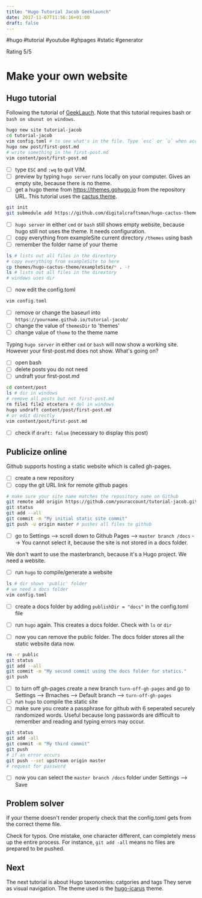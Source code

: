 ```yaml
---
title: "Hugo Tutorial Jacob Geeklaunch"
date: 2017-11-07T11:56:16+01:00
draft: false
---
```


#hugo #tutorial #youtube #ghpages #static #generator

Rating 5/5

# Make your own website

## Hugo tutorial

Following the tutorial of [GeekLauch](https://www.youtube.com/watch?v=3wkR8GyDODs). Note that this tutorial requires bash or `bash on ubunut on windows`.

``` bash
hugo new site tutorial-jacob
cd tutorial-jacob
vim config.toml # to see what's in the file. Type `esc` or `u` when accidently edited.
hugo new post/first-post.md
# write something in the first-post.md
vim content/post/first-post.md
```

- [ ] type `ESC` and `:wq` to quit VIM.
- [ ] preview by typing `hugo server` runs locally on your computer. Gives an empty site, because there is no theme.
- [ ] get a hugo theme from https://themes.gohugo.io from the repository URL. This tutorial uses the [cactus theme](https://themes.gohugo.io/cactus/).

``` bash
git init
git submodule add https://github.com/digitalcraftsman/hugo-cactus-theme.git themes/hugo-cactus-theme
```

- [ ] `hugo server` in either `cmd` or `bash` still shows empty website, because hugo still not uses the theme. It needs configuration.
- [ ] copy everything from exampleSite current directory `/themes` using bash
- [ ] remember the folder name of your theme

``` bash
ls # lists out all files in the dirextory
# copy everything from exampleSite to here
cp themes/hugo-cactus-theme/exampleSite/* . -r
ls # lists out all files in the dirextory
# windows uses dir
```
- [ ] now edit the config.toml

``` bash
vim config.toml
```

- [ ] remove or change the baseurl into `https://yourname.github.io/tutorial-jacob/`
- [ ] change the value of `themesDir` to 'themes'
- [ ] change value of `theme` to the theme name

Typing `hugo server` in either `cmd` or  `bash` will now show a working site. However your first-post.md does not show. What's going on?

- [ ] open bash
- [ ] delete posts you do not need
- [ ] undraft your first-post.md

``` bash
cd content/post
ls # dir in windows
# remove all posts but not first-post.md
rm file1 file2 etcetera # del in windows
hugo undraft content/post/first-post.md
# or edit directly
vim content/post/first-post.md
```

- [ ] check if `draft: false` (necessary to display this post)

## Publicize online

Github supports hosting a static website which is called gh-pages.

- [ ] create a new repository
- [ ] copy the git URL link for remote github pages

``` bash
# make sure your site name matches the repository name on Github
git remote add origin https://github.com/youraccount/tutorial-jacob.git
git status
git add --all
git commit -m "My initial static site commit" 
git push -u origin master # pushes all files to github
```

- [ ] go to Settings --> scroll down to Github Pages --> `master branch /docs` --> You cannot select it, because the site is not stored in a docs folder.

We don't want to use the masterbranch, because it's a Hugo project. We need a website.

- [ ] run `hugo` to compile/generate a website

``` bash
ls # dir shows 'public' folder
# we need a docs folder
vim config.toml
```

- [ ] create a docs folder by adding `publishDir = "docs"` in the config.toml file

- [ ] run `hugo` again. This creates a docs folder. Check with `ls` or `dir`
- [ ] now you can remove the public folder. The docs folder stores all the static website data now.

``` bash
rm -r public
git status
git add --all
git commit -m "My second commit using the docs folder for statics."
git push
```

- [ ] to turn off gh-pages create a new branch `turn-off-gh-pages` and go to Settings --> Brnaches --> Default branch --> `turn-off-gh-pages`
- [ ] run `hugo` to compile the static site
- [ ] make sure you create a passphrase for github with 6 seperated securely randomized words. Useful because long passwords are difficult to remember and reading and typing errors may occur.

``` bash
git status
git add -all
git commit -m "My third commit"
git push
# if an error occurs
git push --set upstream origin master
# request for password
```

- [ ] now you can select the `master branch /docs` folder under Settings --> Save

## Problem solver

If your theme doesn't render properly check that the config.toml gets from the correct theme file.

Check for typos. One mistake, one character different, can completely mess up the entire process. For instance, `git add -all` means no files are prepared to be pushed.

## Next

The next tutorial is about Hugo taxonomies: catgories and tags They serve as visual navigation. The theme used is the [hugo-icarus](https://github.com/digitalcraftsman/hugo-icarus-theme) theme.
